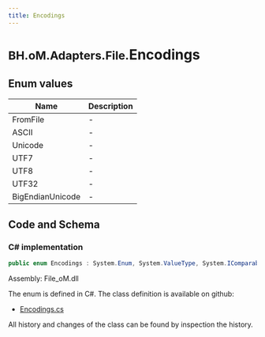```yaml
---
title: Encodings
---
```


# <small>BH.oM.Adapters.File.</small>**Encodings**



## Enum values

| Name            | Description                                                    |
|-----------------|----------------------------------------------------------------|
| FromFile |  -  |
| ASCII |  -  |
| Unicode |  -  |
| UTF7 |  -  |
| UTF8 |  -  |
| UTF32 |  -  |
| BigEndianUnicode |  -  |


## Code and Schema

### C# implementation

``` C# title="C#"
public enum Encodings : System.Enum, System.ValueType, System.IComparable, System.ISpanFormattable, System.IFormattable, System.IConvertible
```

Assembly: File_oM.dll

The enum is defined in C#. The class definition is available on github:

- [Encodings.cs](https://github.com/BHoM/File_Toolkit/blob/develop/File_oM/enums\Encodings.cs)

All history and changes of the class can be found by inspection the history.
